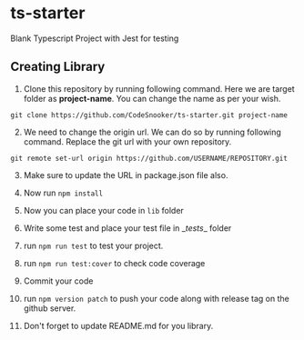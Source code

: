 # ts-starter
Blank Typescript Project with Jest for testing

Creating Library
----

1. Clone this repository by running following command. Here we are target folder as **project-name**. You can change the name as per your wish.

```
git clone https://github.com/CodeSnooker/ts-starter.git project-name
```

2. We need to change the origin url. We can do so by running following command. Replace the git url with your own repository.

```
git remote set-url origin https://github.com/USERNAME/REPOSITORY.git
```

3. Make sure to update the URL in package.json file also.

4. Now run ```npm install```

5. Now you can place your code in ```lib``` folder

6. Write some test and place your test file in \__tests__ folder

7. run ```npm run test``` to test your project.

8. run ```npm run test:cover``` to check code coverage

9. Commit your code

10. run ```npm version patch``` to push your code along with release tag on the github server.

11. Don't forget to update README.md for you library.